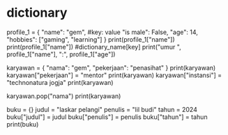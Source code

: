 # dictionary

profile_1 = {
    "name": "gem", #key: value
    "is male": False,
    "age": 14,
    "hobbies": ["gaming", "learning"]
}
print(profile_1["name"])
print(profile_1["name"]) #dictionary_name[key]
print("umur ", profile_1["name"], ":", profile_1["age"])

karyawan = {
    "nama": "gem",
    "pekerjaan": "penasihat"
}
print(karyawan)
karyawan["pekerjaan"] = "mentor"
print(karyawan)
karyawan["instansi"] = "technonatura jogja"
print(karyawan)

karyawan.pop("nama")
print(karyawan)

buku = {}
judul = "laskar pelangi"
penulis = "lil budi"
tahun = 2024
buku["judul"] = judul
buku["penulis"] = penulis
buku["tahun"] = tahun
print(buku)
